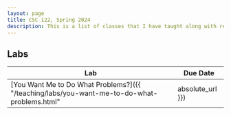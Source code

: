 ```yaml
---
layout: page
title: CSC 122, Spring 2024
description: This is a list of classes that I have taught along with resources for each of them.
---
```


## Labs

| Lab | Due Date |
| --- | -------- |
| [You Want Me to Do What Problems?]({{ "/teaching/labs/you-want-me-to-do-what-problems.html" | absolute_url }}) | January 1, 2024 |
